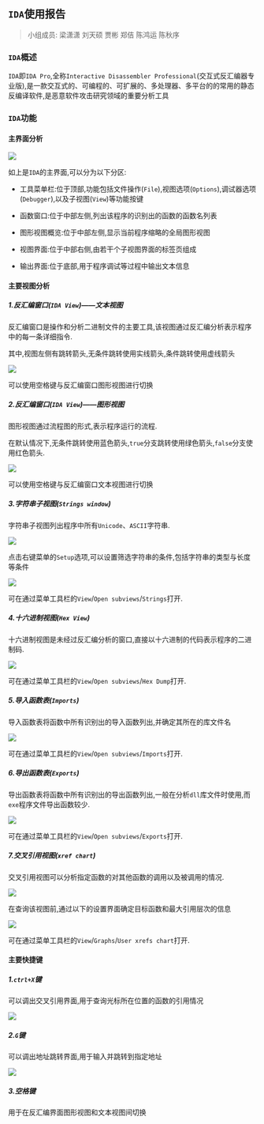 ## `IDA`使用报告

> 小组成员: 梁潇潇 刘天硕 贾彬 郑佶 陈鸿运 陈秋序

### `IDA`概述

`IDA`即`IDA Pro`,全称`Interactive Disassembler Professional`(交互式反汇编器专业版),是一款交互式的、可编程的、可扩展的、多处理器、多平台的的常用的静态反编译软件,是恶意软件攻击研究领域的重要分析工具

### `IDA`功能

#### 主界面分析

![](../IMG/IDA-1.png)

如上是`IDA`的主界面,可以分为以下分区:

- 工具菜单栏:位于顶部,功能包括文件操作(`File`),视图选项(`Options`),调试器选项(`Debugger`),以及子视图(`View`)等功能按键
- 函数窗口:位于中部左侧,列出该程序的识别出的函数的函数名列表
- 图形视图概览:位于中部左侧,显示当前程序缩略的全局图形视图

- 视图界面:位于中部右侧,由若干个子视图界面的标签页组成
- 输出界面:位于底部,用于程序调试等过程中输出文本信息

#### 主要视图分析

##### 1.反汇编窗口(`IDA View`)——文本视图

反汇编窗口是操作和分析二进制文件的主要工具,该视图通过反汇编分析表示程序中的每一条详细指令.

其中,视图左侧有跳转箭头,无条件跳转使用实线箭头,条件跳转使用虚线箭头

![](../IMG/IDA-2.png)

可以使用空格键与反汇编窗口图形视图进行切换

##### 2.反汇编窗口(`IDA View`)——图形视图

图形视图通过流程图的形式,表示程序运行的流程.

在默认情况下,无条件跳转使用蓝色箭头,`true`分支跳转使用绿色箭头,`false`分支使用红色箭头.

![](../IMG/IDA-3.png)

可以使用空格键与反汇编窗口文本视图进行切换

##### 3.字符串子视图(`Strings window`)

字符串子视图列出程序中所有`Unicode`、`ASCII`字符串.

![](../IMG/IDA-4.png)

点击右键菜单的`Setup`选项,可以设置筛选字符串的条件,包括字符串的类型与长度等条件

![](../IMG/IDA-5.png)

可在通过菜单工具栏的`View`/`Open subviews`/`Strings`打开.

##### 4.十六进制视图(`Hex View`)

十六进制视图是未经过反汇编分析的窗口,直接以十六进制的代码表示程序的二进制码.

![](../IMG/IDA-6.png)

可在通过菜单工具栏的`View`/`Open subviews`/`Hex Dump`打开.

##### 5.导入函数表(`Imports`)

导入函数表将函数中所有识别出的导入函数列出,并确定其所在的库文件名

![](../IMG/IDA-7.png)

可在通过菜单工具栏的`View`/`Open subviews`/`Imports`打开.

##### 6.导出函数表(`Exports`)

导出函数表将函数中所有识别出的导出函数列出,一般在分析`dll`库文件时使用,而`exe`程序文件导出函数较少.

![](../IMG/IDA-8.png)

可在通过菜单工具栏的`View`/`Open subviews`/`Exports`打开.

##### 7.交叉引用视图(`xref chart`)

交叉引用视图可以分析指定函数的对其他函数的调用以及被调用的情况.

![](../IMG/IDA-9.png)

在查询该视图前,通过以下的设置界面确定目标函数和最大引用层次的信息

![](../IMG/IDA-10.png)

可在通过菜单工具栏的`View`/`Graphs`/`User xrefs chart`打开.

#### 主要快捷键

##### 1.`ctrl+X`键

可以调出交叉引用界面,用于查询光标所在位置的函数的引用情况

![](../IMG/IDA-11.png)

##### 2.`G`键

可以调出地址跳转界面,用于输入并跳转到指定地址

![](../IMG/IDA-12.png)

##### 3.空格键

用于在反汇编界面图形视图和文本视图间切换